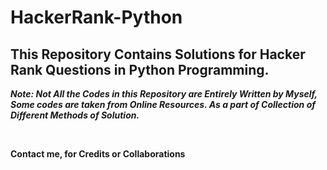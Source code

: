 # HackerRank-Python
<h2>This Repository Contains Solutions for Hacker Rank Questions in Python Programming.</h2>
<p><b><i> Note: Not All the Codes in this Repository are Entirely Written by Myself, Some codes are taken from Online Resources. As a part of Collection of Different Methods of Solution.<b></i></p>
<br>
<p> Contact me, for Credits or Collaborations</p><b>
